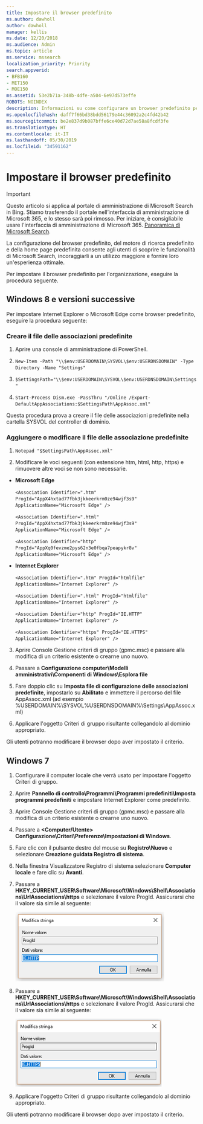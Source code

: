 ```yaml
---
title: Impostare il browser predefinito
ms.author: dawholl
author: dawholl
manager: kellis
ms.date: 12/20/2018
ms.audience: Admin
ms.topic: article
ms.service: mssearch
localization_priority: Priority
search.appverid:
- BFB160
- MET150
- MOE150
ms.assetid: 53e2b71a-348b-4dfe-a504-6e97d573effe
ROBOTS: NOINDEX
description: Informazioni su come configurare un browser predefinito per la società con Microsoft Search.
ms.openlocfilehash: daff7f66bd38bdd56179e44c36092a2c4fd42b42
ms.sourcegitcommit: be2e837d9b087bffe6ce40d72d7ae58a8fcdf3fe
ms.translationtype: HT
ms.contentlocale: it-IT
ms.lasthandoff: 05/30/2019
ms.locfileid: "34591162"
---
```

# <a name="set-default-browser"></a>Impostare il browser predefinito

> [!IMPORTANT]
> Questo articolo si applica al portale di amministrazione di Microsoft Search in Bing. Stiamo trasferendo il portale nell’interfaccia di amministrazione di Microsoft 365, e lo stesso sarà poi rimosso. Per iniziare, è consigliabile usare l'interfaccia di amministrazione di Microsoft 365. [Panoramica di Microsoft Search](overview-microsoft-search.md).
    
La configurazione del browser predefinito, del motore di ricerca predefinito e della home page predefinita consente agli utenti di scoprire le funzionalità di Microsoft Search, incoraggiarli a un utilizzo maggiore e fornire loro un'esperienza ottimale.
  
Per impostare il browser predefinito per l'organizzazione, eseguire la procedura seguente.
  
## <a name="windows-8-and-above"></a>Windows 8 e versioni successive

Per impostare Internet Explorer o Microsoft Edge come browser predefinito, eseguire la procedura seguente:
  
### <a name="create-default-associations-file"></a>Creare il file delle associazioni predefinite

1. Aprire una console di amministrazione di PowerShell.
    
2.  `New-Item -Path "\\$env:USERDOMAIN\SYSVOL\$env:USERDNSDOMAIN" -Type Directory -Name "Settings"`
    
3.  `$SettingsPath="\\$env:USERDOMAIN\SYSVOL\$env:USERDNSDOMAIN\Settings"`
    
4.  `Start-Process Dism.exe -PassThru "/Online /Export-DefaultAppAssociations:$SettingsPath\AppAssoc.xml"`
    
Questa procedura prova a creare il file delle associazioni predefinite nella cartella SYSVOL del controller di dominio.
  
### <a name="add-or-edit-the-default-associations-file"></a>Aggiungere o modificare il file delle associazione predefinite

1. `Notepad "$SettingsPath\AppAssoc.xml"`
    
2. Modificare le voci seguenti (con estensione htm, html, http, https) e rimuovere altre voci se non sono necessarie.
    
  - **Microsoft Edge**
    
     `<Association Identifier=".htm" ProgId="AppX4hxtad77fbk3jkkeerkrm0ze94wjf3s9" ApplicationName="Microsoft Edge" />`
  
     `<Association Identifier=".html" ProgId="AppX4hxtad77fbk3jkkeerkrm0ze94wjf3s9" ApplicationName="Microsoft Edge" />`
  
     `<Association Identifier="http" ProgId="AppXq0fevzme2pys62n3e0fbqa7peapykr8v" ApplicationName="Microsoft Edge" />`
    
  - **Internet Explorer**
    
     `<Association Identifier=".htm" ProgId="htmlfile" ApplicationName="Internet Explorer" />`
  
     `<Association Identifier=".html" ProgId="htmlfile" ApplicationName="Internet Explorer" />`
  
     `<Association Identifier="http" ProgId="IE.HTTP" ApplicationName="Internet Explorer" />`
  
     `<Association Identifier="https" ProgId="IE.HTTPS" ApplicationName="Internet Explorer" />`
    
3. Aprire Console Gestione criteri di gruppo (gpmc.msc) e passare alla modifica di un criterio esistente o crearne uno nuovo.
    
1. Passare a **Configurazione computer\Modelli amministrativi\Componenti di Windows\Esplora file**
    
2. Fare doppio clic su **Imposta file di configurazione delle associazioni predefinite**, impostarlo su **Abilitato** e immettere il percorso del file AppAssoc.xml (ad esempio %USERDOMAIN%\SYSVOL\%USERDNSDOMAIN%\Settings\AppAssoc.xml)
    
4. Applicare l'oggetto Criteri di gruppo risultante collegandolo al dominio appropriato.
    
Gli utenti potranno modificare il browser dopo aver impostato il criterio.
  
## <a name="windows-7"></a>Windows 7

1. Configurare il computer locale che verrà usato per impostare l'oggetto Criteri di gruppo.
    
1. Aprire **Pannello di controllo\Programmi\Programmi predefiniti\Imposta programmi predefiniti** e impostare Internet Explorer come predefinito. 
    
2. Aprire Console Gestione criteri di gruppo (gpmc.msc) e passare alla modifica di un criterio esistente o crearne uno nuovo.
    
1. Passare a **\<Computer/Utente\> Configurazione\Criteri\Preferenze\Impostazioni di Windows**.
    
2. Fare clic con il pulsante destro del mouse su **Registro\Nuovo** e selezionare **Creazione guidata Registro di sistema**.
    
3. Nella finestra Visualizzatore Registro di sistema selezionare **Computer locale** e fare clic su **Avanti**.
    
4. Passare a **HKEY_CURRENT_USER\Software\Microsoft\Windows\Shell\Associations\UrlAssociations\https** e selezionare il valore ProgId. Assicurarsi che il valore sia simile al seguente: 
    
    ![Selezionare il valore ProgID in Modifica stringa](media/f6173dcc-b898-4967-8c40-4b0fe411a92b.png)
  
5. Passare a **HKEY_CURRENT_USER\Software\Microsoft\Windows\Shell\Associations\UrlAssociations\https** e selezionare il valore ProgId. Assicurarsi che il valore sia simile al seguente: 
    
    ![Selezionare il valore ProgID per HTTPS in Modifica stringa](media/3519e13b-4fe7-4d15-946c-82fd50fc49bb.png)
  
3. Applicare l'oggetto Criteri di gruppo risultante collegandolo al dominio appropriato.
    
Gli utenti potranno modificare il browser dopo aver impostato il criterio.